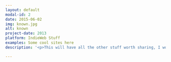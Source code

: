 ```yaml
---
layout: default
modal-id: 2
date: 2015-06-02
img: known.jpg
alt: known
project-date: 2013
platform: IndieWeb Stuff
examples: Some cool sites here
description: '<p>This will have all the other stuff worth sharing, I wonder how long content will work!</p><p>Another paragraph.</p>'

---
```

